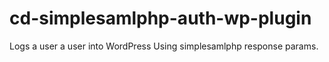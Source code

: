 # cd-simplesamlphp-auth-wp-plugin

Logs a user a user into WordPress Using simplesamlphp response params.
